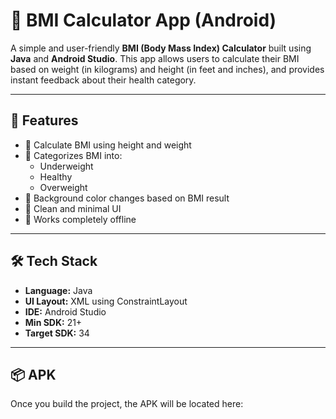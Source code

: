 # 💪 BMI Calculator App (Android)

A simple and user-friendly **BMI (Body Mass Index) Calculator** built using **Java** and **Android Studio**. This app allows users to calculate their BMI based on weight (in kilograms) and height (in feet and inches), and provides instant feedback about their health category.

---

## 📱 Features

- 🧮 Calculate BMI using height and weight
- 🔎 Categorizes BMI into:
  - Underweight
  - Healthy
  - Overweight
- 🎨 Background color changes based on BMI result
- 🧼 Clean and minimal UI
- 🚫 Works completely offline

---

## 🛠 Tech Stack

- **Language:** Java  
- **UI Layout:** XML using ConstraintLayout  
- **IDE:** Android Studio  
- **Min SDK:** 21+  
- **Target SDK:** 34  

---

## 📦 APK

Once you build the project, the APK will be located here:

